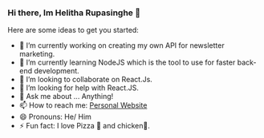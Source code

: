 ### Hi there, Im Helitha Rupasinghe 👋

Here are some ideas to get you started:

- 🔭 I’m currently working on creating my own API for newsletter marketing.
- 🌱 I’m currently learning NodeJS which is the tool to use for faster back-end development.
- 👯 I’m looking to collaborate on React.Js.
- 🤔 I’m looking for help with React.JS.
- 💬 Ask me about ... Anything! 
- 📫 How to reach me: [Personal Website](https://helitharupasinghe.com/)
- 😄 Pronouns: He/ Him
- ⚡ Fun fact: I love Pizza 🍕 and chicken🍗.
<!--

-->
